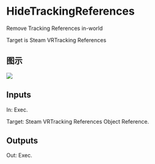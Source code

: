 # HideTrackingReferences

Remove Tracking References in-world

Target is Steam VRTracking References

## 图示

![]($-20221218-21044419.png)

## Inputs

In: Exec.

Target: Steam VRTracking References Object Reference.  

## Outputs

Out: Exec.

